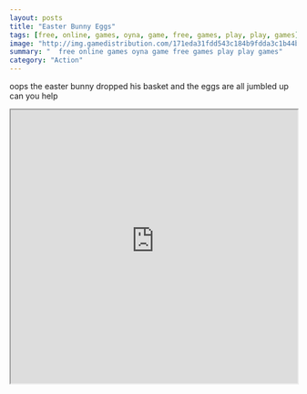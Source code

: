 ```yaml
---
layout: posts
title: "Easter Bunny Eggs"
tags: [free, online, games, oyna, game, free, games, play, play, games]
image: "http://img.gamedistribution.com/171eda31fdd543c184b9fdda3c1b44b3.jpg"
summary: "  free online games oyna game free games play play games"
category: "Action"
---
```


oops the easter bunny dropped his basket and the eggs are all jumbled up can you help

<iframe width="100%" height="480px;" src="http://flash.gamedistribution.com?game=171eda31fdd543c184b9fdda3c1b44b3"></iframe>